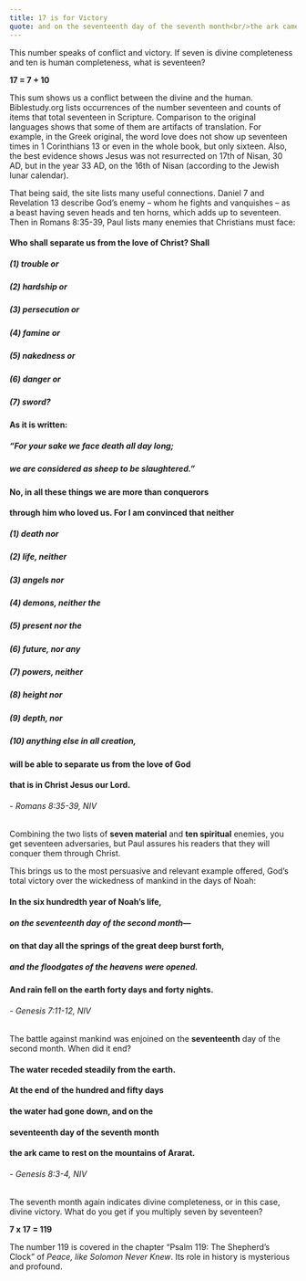 ```yaml
---
title: 17 is for Victory
quote: and on the seventeenth day of the seventh month<br/>the ark came to rest on the mountains of Ararat.<br/> - Genesis 8:4
---
```

This number speaks of conflict and victory. If seven is divine completeness and ten is human completeness, what is seventeen?

**17 = 7 + 10**
 
This sum shows us a conflict between the divine and the human. Biblestudy.org lists occurrences of the number seventeen 
and counts of items that total seventeen in Scripture. Comparison to the original languages shows that some of them 
are artifacts of translation. For example, in the Greek original, the word love does not show up seventeen times 
in 1 Corinthians 13 or even in the whole book, but only sixteen. Also, the best evidence shows 
Jesus was not resurrected on 17th of Nisan, 30 AD, but in the year 33 AD, on the 16th of Nisan (according to the Jewish lunar calendar).

That being said, the site lists many useful connections. Daniel 7 and Revelation 13 describe God’s enemy 
– whom he fights and vanquishes – as a beast having seven heads and ten horns, which adds up to seventeen. 
Then in Romans 8:35-39, Paul lists many enemies that Christians must face:

#### Who shall separate us from the love of Christ? Shall 
##### (1) trouble or 
##### (2) hardship or 
##### (3) persecution or 
##### (4) famine or 
##### (5) nakedness or 
##### (6) danger or 
##### (7) sword? 
#### As it is written:
##### “For your sake we face death all day long;
##### we are considered as sheep to be slaughtered.”
#### No, in all these things we are more than conquerors 
#### through him who loved us. For I am convinced that neither 
##### (1) death nor 
##### (2) life, neither 
##### (3) angels nor 
##### (4) demons, neither the 
##### (5) present nor the 
##### (6) future, nor any 
##### (7) powers, neither 
##### (8) height nor 
##### (9) depth, nor 
##### (10) anything else in all creation, 
#### will be able to separate us from the love of God 
#### that is in Christ Jesus our Lord. 
###### - Romans 8:35-39, NIV

Combining the two lists of **seven material** and **ten spiritual** enemies, you get seventeen adversaries, 
but Paul assures his readers that they will conquer them through Christ.

This brings us to the most persuasive and relevant example offered, God’s total victory 
over the wickedness of mankind in the days of Noah:

#### In the six hundredth year of Noah’s life, 
##### on the **seventeenth** day of the second month—
#### on that day all the springs of the great deep burst forth, 
##### and the floodgates of the heavens were opened. 
#### And rain fell on the earth forty days and forty nights. 
###### - Genesis 7:11-12, NIV

The battle against mankind was enjoined on the **seventeenth** day of the second month. When did it end?

#### The water receded steadily from the earth.
####  At the end of the hundred and fifty days 
#### the water had gone down, and on the 
#### **seventeenth** day of the seventh month 
#### the ark came to rest on the mountains of Ararat. 
###### - Genesis 8:3-4, NIV

The seventh month again indicates divine completeness, or in this case, divine victory.
What do you get if you multiply seven by seventeen? 

**7 x 17 = 119**

The number 119 is covered in the chapter “Psalm 119: The Shepherd’s Clock” of *Peace, like Solomon Never Knew*. 
Its role in history is mysterious and profound.
